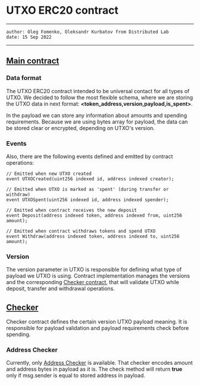 # UTXO ERC20 contract

---
    author: Oleg Fomenko, Oleksandr Kurbatov from Distributed Lab 
    date: 15 Sep 2022 
---

## [Main contract](../contracts/IUTXOERC20.sol)

### Data format 
The UTXO ERC20 contract intended to be universal contact for all types of UTXO.
We decided to follow the most flexible schema,
where we are storing the UTXO data in next format: **<token_address,version,payload,is_spent>**.

In the payload we can store any information about amounts and spending requirements.
Because we are using bytes array for payload, the data can be stored clear or encrypted, depending on UTXO's version.

### Events 
Also, there are the following events defined and emitted by contract operations:

```solidity
// Emitted when new UTXO created
event UTXOCreated(uint256 indexed id, address indexed creator);

// Emitted when UTXO is marked as 'spent' (during transfer or withdraw)
event UTXOSpent(uint256 indexed id, address indexed spender);

// Emitted when contract receives the new deposit
event Deposit(address indexed token, address indexed from, uint256 amount);

// Emitted when contract withdraws tokens and spend UTXO
event Withdraw(address indexed token, address indexed to, uint256 amount);
```

### Version

The version parameter in UTXO is responsible for defining what type of payload we UTXO is using. 
Contract implementation manages the versions and the corresponding [Checker contract](../contracts/IChecker.sol), 
that will validate UTXO while deposit, transfer and withdrawal operations.  

## [Checker](../contracts/IChecker.sol)

Checker contract defines the certain version UTXO payload meaning. 
It is responsible for payload validation and payload requirements check before spending. 

### Address Checker
Currently, only [Address Checker](../contracts/AddressChecker.sol) is available.
That checker encodes amount and address bytes in payload as it is. 
The check method will return __true__ only if msg.sender is equal to stored address in payload.  